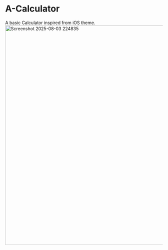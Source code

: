 # A-Calculator
A basic Calculator inspired from iOS theme.
<img width="700" height="700" alt="Screenshot 2025-08-03 224835" src="https://github.com/user-attachments/assets/3ce1b4b4-6a82-4f03-b326-1f78f0bdc9a1" />
